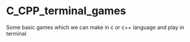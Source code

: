 # C_CPP_terminal_games
Some basic games which we can make in c or c++ language and play in terminal
